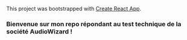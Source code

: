 This project was bootstrapped with [Create React App](https://github.com/facebook/create-react-app).

### Bienvenue sur mon repo répondant au test technique de la société AudioWizard !
